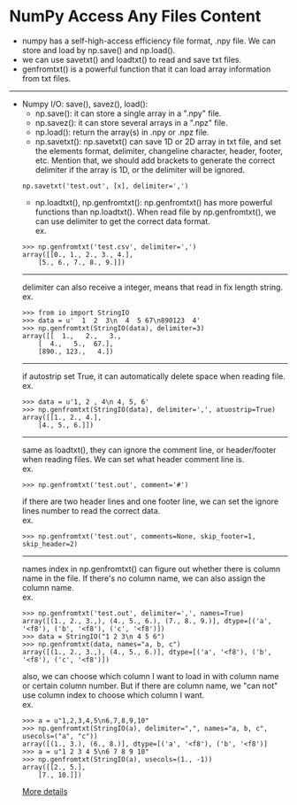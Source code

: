 # NumPy Access Any Files Content
*	numpy has a self-high-access efficiency file format, .npy file. We can store and load by np.save() and np.load().
*	we can use savetxt() and loadtxt() to read and save txt files.
*	genfromtxt() is a powerful function that it can load array information from txt files.
* * *
*	Numpy I/O: save(), savez(), load():
	*	np.save(): it can store a single array in a ".npy" file.
	*	np.savez(): it can store several arrays in a ".npz" file.
	*	np.load(): return the array(s) in .npy or .npz file.
	*	np.savetxt(): np.savetxt() can save 1D or 2D array in txt file, and set the elements format, delimiter, changeline character, header, footer, etc. Mention that, we should add brackets to generate the correct delimiter if the array is 1D, or the delimiter will be ignored.
	```
	np.savetxt('test.out', [x], delimiter=',')
	```
	*	np.loadtxt(), np.genfromtxt(): np.genfromtxt() has more powerful functions than np.loadtxt(). When read file by np.genfromtxt(), we can use delimiter to get the correct data format.<br>
	ex.
	```
	>>> np.genfromtxt('test.csv', delimiter=',')
	array([[0., 1., 2., 3., 4.],
        [5., 6., 7., 8., 9.]])
	```
	* * *
	delimiter can also receive a integer, means that read in fix length string.<br>
	ex.
	```
	>>> from io import StringIO
	>>> data = u'  1  2  3\n  4  5 67\n890123  4'
	>>> np.genfromtxt(StringIO(data), delimiter=3)
	array([[  1.,   2.,   3.,
		[  4.,   5.,  67.],
	    [890., 123.,   4.])
	```
	* * *
	if autostrip set True, it can automatically delete space when reading file.<br>
	ex.
	```
	>>> data = u'1, 2 , 4\n 4, 5, 6'
	>>> np.genfromtxt(StringIO(data), delimiter=',', atuostrip=True)
	array([[1., 2., 4.],
		[4., 5., 6.]])
	```
	* * *
	same as loadtxt(), they can ignore the comment line, or header/footer when reading files. We can set what header comment line is.<br>
	ex.
	```
	>>> np.genfromtxt('test.out', comment='#')
	```
	if there are two header lines and one footer line, we can set the ignore lines number to read the correct data.<br>
	ex.
	```
	>>> np.genfromtxt('test.out', comments=None, skip_footer=1, skip_header=2)
	```
	* * *
	names index in np.genfromtxt() can figure out whether there is column name in the file. If there's no column name, we can also assign the column name.<br>
	ex.
	```
	>>> np.genfromtxt('test.out', delimiter=',', names=True)
	array([(1., 2., 3.,), (4., 5., 6.), (7., 8., 9.)], dtype=[('a', '<f8'), ('b', '<f8'), ('c', '<f8')])
	>>> data = StringIO("1 2 3\n 4 5 6")
	>>> np.genfromtxt(data, names="a, b, c")
	array([(1., 2., 3.,), (4., 5., 6.)], dtype=[('a', '<f8'), ('b', '<f8'), ('c', '<f8')])
	```
	also, we can choose which column I want to load in with column name or certain column number. But if there are column name, we "can not" use column index to choose which column I want.<br>
	ex.
	```
	>>> a = u"1,2,3,4,5\n6,7,8,9,10"
	>>> np.genfromtxt(StringIO(a), delimiter=",", names="a, b, c", usecols=("a", "c"))
	array([(1., 3.), (6., 8.)], dtype=[('a', '<f8'), ('b', '<f8')]
	>>> a = u"1 2 3 4 5\n6 7 8 9 10"
	>>> np.genfromtxt(StringIO(a), usecols=(1., -1))
	array([[2., 5.],
		[7., 10.]])
	```
	[More details](https://numpy.org/doc/stable/reference/generated/numpy.genfromtxt.html)




